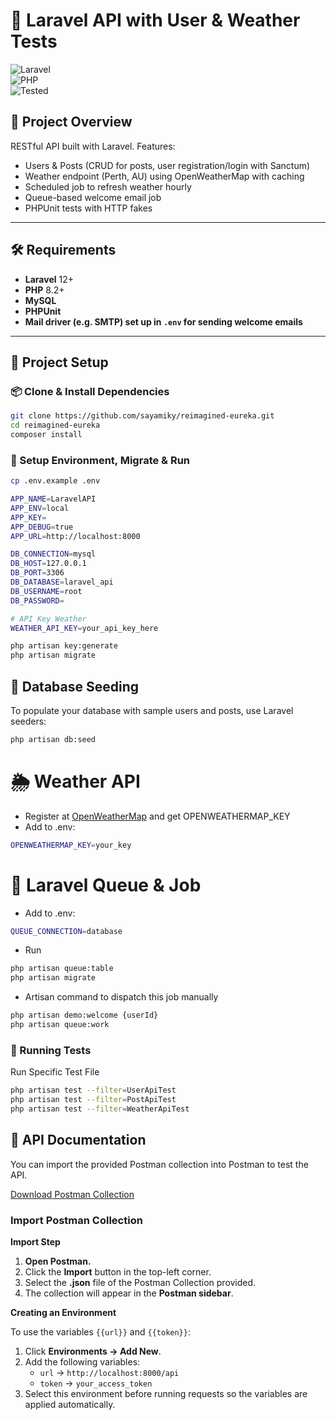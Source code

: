<!-- <p align="center"><a href="https://laravel.com" target="_blank"><img src="https://raw.githubusercontent.com/laravel/art/master/logo-lockup/5%20SVG/2%20CMYK/1%20Full%20Color/laravel-logolockup-cmyk-red.svg" width="400" alt="Laravel Logo"></a></p>

<p align="center">
<a href="https://github.com/laravel/framework/actions"><img src="https://github.com/laravel/framework/workflows/tests/badge.svg" alt="Build Status"></a>
<a href="https://packagist.org/packages/laravel/framework"><img src="https://img.shields.io/packagist/dt/laravel/framework" alt="Total Downloads"></a>
<a href="https://packagist.org/packages/laravel/framework"><img src="https://img.shields.io/packagist/v/laravel/framework" alt="Latest Stable Version"></a>
<a href="https://packagist.org/packages/laravel/framework"><img src="https://img.shields.io/packagist/l/laravel/framework" alt="License"></a>
</p>

## About Laravel

Laravel is a web application framework with expressive, elegant syntax. We believe development must be an enjoyable and creative experience to be truly fulfilling. Laravel takes the pain out of development by easing common tasks used in many web projects, such as:

- [Simple, fast routing engine](https://laravel.com/docs/routing).
- [Powerful dependency injection container](https://laravel.com/docs/container).
- Multiple back-ends for [session](https://laravel.com/docs/session) and [cache](https://laravel.com/docs/cache) storage.
- Expressive, intuitive [database ORM](https://laravel.com/docs/eloquent).
- Database agnostic [schema migrations](https://laravel.com/docs/migrations).
- [Robust background job processing](https://laravel.com/docs/queues).
- [Real-time event broadcasting](https://laravel.com/docs/broadcasting).

Laravel is accessible, powerful, and provides tools required for large, robust applications.

## Learning Laravel

Laravel has the most extensive and thorough [documentation](https://laravel.com/docs) and video tutorial library of all modern web application frameworks, making it a breeze to get started with the framework.

You may also try the [Laravel Bootcamp](https://bootcamp.laravel.com), where you will be guided through building a modern Laravel application from scratch.

If you don't feel like reading, [Laracasts](https://laracasts.com) can help. Laracasts contains thousands of video tutorials on a range of topics including Laravel, modern PHP, unit testing, and JavaScript. Boost your skills by digging into our comprehensive video library.

## Laravel Sponsors

We would like to extend our thanks to the following sponsors for funding Laravel development. If you are interested in becoming a sponsor, please visit the [Laravel Partners program](https://partners.laravel.com).

### Premium Partners

- **[Vehikl](https://vehikl.com)**
- **[Tighten Co.](https://tighten.co)**
- **[Kirschbaum Development Group](https://kirschbaumdevelopment.com)**
- **[64 Robots](https://64robots.com)**
- **[Curotec](https://www.curotec.com/services/technologies/laravel)**
- **[DevSquad](https://devsquad.com/hire-laravel-developers)**
- **[Redberry](https://redberry.international/laravel-development)**
- **[Active Logic](https://activelogic.com)**

## Contributing

Thank you for considering contributing to the Laravel framework! The contribution guide can be found in the [Laravel documentation](https://laravel.com/docs/contributions).

## Code of Conduct

In order to ensure that the Laravel community is welcoming to all, please review and abide by the [Code of Conduct](https://laravel.com/docs/contributions#code-of-conduct).

## Security Vulnerabilities

If you discover a security vulnerability within Laravel, please send an e-mail to Taylor Otwell via [taylor@laravel.com](mailto:taylor@laravel.com). All security vulnerabilities will be promptly addressed.

## License

The Laravel framework is open-sourced software licensed under the [MIT license](https://opensource.org/licenses/MIT). -->

# 🚀 Laravel API with User & Weather Tests

![Laravel](https://img.shields.io/badge/Laravel-12.x-red)  
![PHP](https://img.shields.io/badge/PHP-8.2+-blue)  
![Tested](https://img.shields.io/badge/Tests-Passing-green)

## 📘 Project Overview

RESTful API built with Laravel. Features:

-   Users & Posts (CRUD for posts, user registration/login with Sanctum)
-   Weather endpoint (Perth, AU) using OpenWeatherMap with caching
-   Scheduled job to refresh weather hourly
-   Queue-based welcome email job
-   PHPUnit tests with HTTP fakes

---

## 🛠️ Requirements

-   **Laravel** 12+
-   **PHP** 8.2+
-   **MySQL**
-   **PHPUnit**
-   **Mail driver (e.g. SMTP) set up in `.env` for sending welcome emails**

---

## 📂 Project Setup

### 📦 Clone & Install Dependencies

```bash
git clone https://github.com/sayamiky/reimagined-eureka.git
cd reimagined-eureka
composer install
```

### 📄 Setup Environment, Migrate & Run

```bash
cp .env.example .env

APP_NAME=LaravelAPI
APP_ENV=local
APP_KEY=
APP_DEBUG=true
APP_URL=http://localhost:8000

DB_CONNECTION=mysql
DB_HOST=127.0.0.1
DB_PORT=3306
DB_DATABASE=laravel_api
DB_USERNAME=root
DB_PASSWORD=

# API Key Weather
WEATHER_API_KEY=your_api_key_here

php artisan key:generate
php artisan migrate

```

## 🌱 Database Seeding

To populate your database with sample users and posts, use Laravel seeders:

```bash
php artisan db:seed
```

# 🌦️ Weather API

-   Register at [OpenWeatherMap](https://openweathermap.org) and get OPENWEATHERMAP_KEY
-   Add to .env:

```bash
OPENWEATHERMAP_KEY=your_key
```

# 📎 Laravel Queue & Job

-   Add to .env:

```bash
QUEUE_CONNECTION=database
```

-   Run

```bash
php artisan queue:table
php artisan migrate
```

-   Artisan command to dispatch this job manually

```bash
php artisan demo:welcome {userId}
php artisan queue:work
```

### 🧪 Running Tests

Run Specific Test File

```bash
php artisan test --filter=UserApiTest
php artisan test --filter=PostApiTest
php artisan test --filter=WeatherApiTest
```

## 📌 API Documentation

You can import the provided Postman collection into Postman to test the API.

[Download Postman Collection](./docs/Laravel-API-Collection.json)

### Import Postman Collection

**Import Step**

1. **Open Postman.**
2. Click the **Import** button in the top-left corner.
3. Select the **.json** file of the Postman Collection provided.
4. The collection will appear in the **Postman sidebar**.

**Creating an Environment**

To use the variables `{{url}}` and `{{token}}`:

1. Click **Environments → Add New**.
2. Add the following variables:
    - `url` → `http://localhost:8000/api`
    - `token` → `your_access_token`
3. Select this environment before running requests so the variables are applied automatically.
